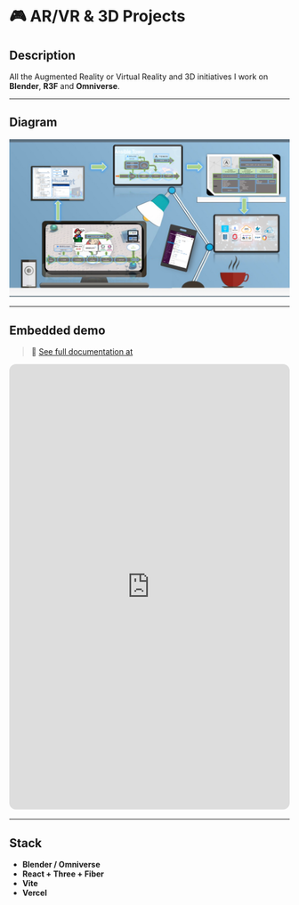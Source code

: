 # 🎮 AR/VR & 3D Projects

## Description
All the Augmented Reality or Virtual Reality and 3D initiatives I work on **Blender**, **R3F** and **Omniverse**.

---

## Diagram
![AR/VR & 3D Projects](../assets/acid2.png)

---

## Embedded demo
> 🔗 [See full documentation at](https://github.com/hmosqueraturner/hektek-nes-town)

<iframe
  src="https://github.com/hmosqueraturner/hektek-nes-town"
  width="100%"
  height="800"
  style="border:none;border-radius:12px;">
</iframe>

---

## Stack
- **Blender / Omniverse**
- **React + Three + Fiber**
- **Vite**
- **Vercel**
